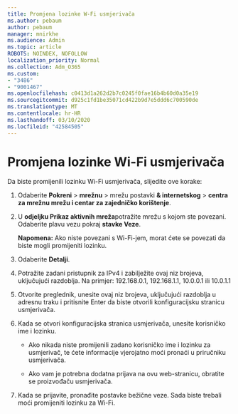 ```yaml
---
title: Promjena lozinke W-Fi usmjerivača
ms.author: pebaum
author: pebaum
manager: mnirkhe
ms.audience: Admin
ms.topic: article
ROBOTS: NOINDEX, NOFOLLOW
localization_priority: Normal
ms.collection: Adm_O365
ms.custom:
- "3486"
- "9001467"
ms.openlocfilehash: c0413d1a262d2b7c0245f0fae16b4b60d0a35e19
ms.sourcegitcommit: d925c1fd1be35071cd422b9d7e5ddd6c700590de
ms.translationtype: MT
ms.contentlocale: hr-HR
ms.lasthandoff: 03/10/2020
ms.locfileid: "42584505"
---
```

# <a name="change-your-wi-fi-router-password"></a>Promjena lozinke Wi-Fi usmjerivača

Da biste promijenili lozinku Wi-Fi usmjerivača, slijedite ove korake:

1. Odaberite **Pokreni** > **mrežnu** > mrežu postavki **& internetskog** > **centra za mrežnu mrežu i centar za zajedničko korištenje**.

2. U **odjeljku Prikaz aktivnih mreža**potražite mrežu s kojom ste povezani. Odaberite plavu vezu pokraj **stavke Veze**.<br>

   **Napomena:** Ako niste povezani s Wi-Fi-jem, morat ćete se povezati da biste mogli promijeniti lozinku.

3. Odaberite **Detalji**.

4. Potražite zadani pristupnik za IPv4 i zabilježite ovaj niz brojeva, uključujući razdoblja. Na primjer: 192.168.0.1, 192.168.1.1, 10.0.0.1 ili 10.0.1.1

5. Otvorite preglednik, unesite ovaj niz brojeva, uključujući razdoblja u adresnu traku i pritisnite Enter da biste otvorili konfiguracijsku stranicu usmjerivača.

6. Kada se otvori konfiguracijska stranica usmjerivača, unesite korisničko ime i lozinku.<br>
   - Ako nikada niste promijenili zadano korisničko ime i lozinku za usmjerivač, te ćete informacije vjerojatno moći pronaći u priručniku usmjerivača.

   - Ako vam je potrebna dodatna prijava na ovu web-stranicu, obratite se proizvođaču usmjerivača.

7. Kada se prijavite, pronađite postavke bežične veze. Sada biste trebali moći promijeniti lozinku za Wi-Fi.
